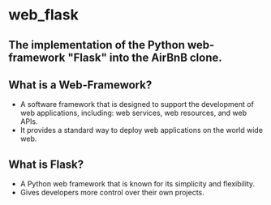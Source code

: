 # web_flask

## The implementation of the Python web-framework "Flask" into the AirBnB clone.

## What is a Web-Framework?

- A software framework that is designed to support the development of web applications, including: web services, web resources, and web APIs.
- It provides a standard way to deploy web applications on the world wide web.

## What is Flask?

- A Python web framework that is known for its simplicity and flexibility.
- Gives developers more control over their own projects.
